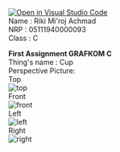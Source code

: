 [![Open in Visual Studio Code](https://classroom.github.com/assets/open-in-vscode-f059dc9a6f8d3a56e377f745f24479a46679e63a5d9fe6f495e02850cd0d8118.svg)](https://classroom.github.com/online_ide?assignment_repo_id=5672138&assignment_repo_type=AssignmentRepo)
<br/>
Name : Riki Mi'roj Achmad
<br/>
NRP : 05111940000093
<br/>
Class : C



**First Assignment GRAFKOM C**
<br/>
Thing's name : Cup
<br/>
Perspective Picture:
<br/>
Top
<br/>
![top](https://user-images.githubusercontent.com/74702068/134154414-2f47fcd1-7a55-4a78-8ed0-df661d6fb240.jpeg)
<br/>
Front
<br/>
![front](https://user-images.githubusercontent.com/74702068/134154474-6deaf1d4-bbde-41b2-928c-774688ed195f.jpeg)
<br/>
Left
<br/>
![left](https://user-images.githubusercontent.com/74702068/134154482-37cfafd7-6972-4651-b648-23247aadb8f6.jpeg)
<br/>
Right
<br/>
![right](https://user-images.githubusercontent.com/74702068/134154500-ace54d73-5fba-4b64-ba19-4ee099e09a7b.jpeg)
